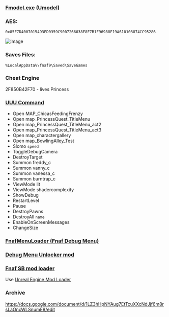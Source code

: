 ### [Fmodel.exe](https://github.com/iAmAsval/FModel) ([Umodel](https://github.com/gildor2/UEViewer))
### AES:
```
0x85F7D4007015493ED0359C9007266038F8F7B1F96988F19A610103874CC95286
```

![image](https://user-images.githubusercontent.com/87380272/147861521-84196a24-23cb-4113-88cf-2dbc39fbe9b3.png)

### Saves Files:
```
%LocalAppData%\fnaf9\Saved\SaveGames
```

### Cheat Engine
2F850B42F70 - lives Princess

### [UUU Command](https://framedsc.com/GeneralGuides/universal_ue4_consoleunlocker.htm)
- Open MAP_ChicasFeedingFrenzy
- Open map_PrincessQuest_TitleMenu
- Open map_PrincessQuest_TitleMenu_act2
- Open map_PrincessQuest_TitleMenu_act3
- Open map_charactergallery
- Open map_BowlingAlley_Test
- Slomo `speed`
- ToggleDebugCamera
- DestroyTarget
- Summon freddy_c
- Summon vanny_c
- Summon vanessa_c
- Summon burntrap_c
- ViewMode lit
- ViewMode shadercomplexity
- ShowDebug
- RestartLevel
- Pause
- DestroyPawns
- DestroyAll `name`
- EnableOnScreenMessages
- ChangeSize

### [FnafMenuLoader (Fnaf Debug Menu)](https://github.com/Skizzium/FNaFMenuLoader)

### [Debug Menu Unlocker mod](https://github.com/Kaydax/DebugMenuUnlocker)

### [Fnaf SB mod loader](https://cdn.kaydax.xyz/fnaf_sb_mod_loader.zip)
Use [Unreal Engine Mod Loader](https://github.com/RussellJerome/UnrealModLoader)
### Archive
https://docs.google.com/document/d/1LZ3hHpNYAug7EtTcuXXcNdJjf6m8rsLaOncWLSnumE8/edit
